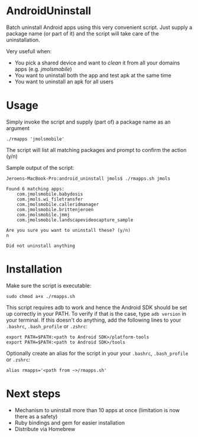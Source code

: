 # AndroidUninstall
Batch uninstall Android apps using this very convenient script. Just supply a package name (or part of it) and the script will take care of the uninstallation.

Very usefull when:
* You pick a shared device and want to *clean* it from all your domains apps (e.g. *jmolsmobile*)
* You want to uninstall both the app and test apk at the same time
* You want to uninstall an apk for all users

# Usage
Simply invoke the script and supply (part of) a package name as an argument

```
./rmapps 'jmolsmobile'
```

The script will list all matching packages and prompt to confirm the action (y/n)

Sample output of the script:
```
Jeroens-MacBook-Pro:android_uninstall jmols$ ./rmapps.sh jmols

Found 6 matching apps:
    com.jmolsmobile.babydosis
    com.jmols.wi_filetransfer
    com.jmolsmobile.calleridmanager
    com.jmolsmobile.brittenjeroen
    com.jmolsmobile.jmmj
    com.jmolsmobile.landscapevideocapture_sample

Are you sure you want to uninstall these? (y/n)
n

Did not uninstall anything
```

# Installation
Make sure the script is executable:
```
sudo chmod a+x ./rmapps.sh
```

This script requires adb to work and hence the Android SDK should be set up correctly in your PATH. To verify if that is the case, type `adb version` in your terminal. If this doesn't do anything, add the following lines to your `.bashrc`, `.bash_profile` or `.zshrc`:

```
export PATH=$PATH:<path to Android SDK>/platform-tools
export PATH=$PATH:<path to Android SDK>/tools
```

Optionally create an alias for the script in your your `.bashrc`, `.bash_profile` or `.zshrc`:
```
alias rmapps='<path from ~>/rmapps.sh'
```

# Next steps
* Mechanism to uninstall more than 10 apps at once (limitation is now there as a safety)
* Ruby bindings and gem for easier installation
* Distribute via Homebrew

